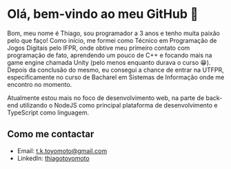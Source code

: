 # Olá, bem-vindo ao meu GitHub 👊

Bom, meu nome é Thiago, sou programador a 3 anos e tenho muita paixão pelo que faço!
Como início, me formei como Técnico em Programação de Jogos Digitais pelo IFPR, onde
obtive meu primeiro contato com programação de fato, aprendendo um pouco de C++ e
focando mais na game engine chamada Unity (pelo menos enquanto durava o curso 😁).
Depois da conclusão do mesmo, eu consegui a chance de entrar na UTFPR, especificamente
no curso de Bacharel em Sistemas de Informação onde me encontro no momento.

Atualmente estou mais no foco de desenvolvimento web, na parte de back-end utilizando
o NodeJS como principal plataforma de desenvolvimento e TypeScript como linguagem.

## Como me contactar

- Email: t.k.toyomoto@gmail.com
- LinkedIn: [thiagotoyomoto](https://www.linkedin.com/in/thiagotoyomoto/)
